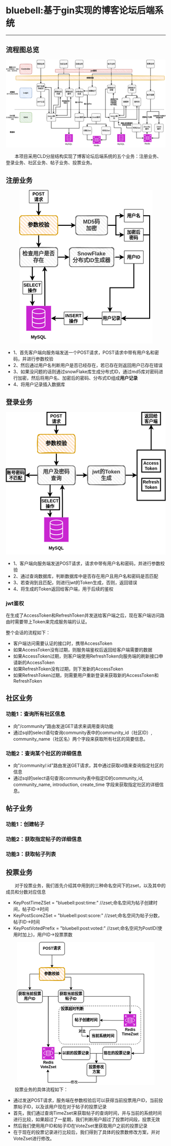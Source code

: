 # bluebell:基于gin实现的博客论坛后端系统

---

## 流程图总览
![1](./images/1.png)

&emsp;&emsp;本项目采用CLD分层结构实现了博客论坛后端系统的五个业务：注册业务、登录业务、社区业务、帖子业务、投票业务。

## 注册业务
<div align="center"> <img src="./images/2.png"/> </div>

* 1、首先客户端向服务端发送一个POST请求，POST请求中带有用户名和密码，并进行参数校验
* 2、然后通过用户名判断用户是否已经存在，若已存在则返回用户已存在错误
* 3、如果没问题的话则通过snowFlake库生成分布式ID，通过md5库对密码进行加密，然后将用户名、加密后的密码、分布式ID组成**用户记录**
* 4、将用户记录插入数据库


## 登录业务
<div align="center"> <img src="./images/3.png"/> </div>

* 1、客户端向服务端发送POST请求，请求中带有用户名和密码，并进行参数校验
* 2、通过查询数据库，判断数据库中是否存在用户且用户名和密码是否匹配
* 3、若查询到且匹配，则进行jwt的Token生成，否则，返回错误
* 4、将生成的Token返回给客户端，用于后续的鉴权

### jwt鉴权
在生成了AccessToken和RefreshToken并发送给客户端之后，现在客户端访问路由时需要带上Token来完成服务端的认证。

整个会话的流程如下：
* 客户端访问需要认证的接口时，携带AccessToken
* 如果AccessToken没有过期，则服务端鉴权后返回给客户端需要的数据
* 如果AccessToken过期，则客户端使用RefreshToken向服务端的刷新接口申请新的AccessToken
* 如果RefreshToken没有过期，则下发新的AccessToken
* 如果RefreshToken过期，则需要用户重新登录来获取新的AccessToken和RefreshToken


## 社区业务

### 功能1：查询所有社区信息
* 向"/community"路由发送GET请求来调用查询功能
* 通过sql的select语句查询community表中的community_id（社区ID）, community_name（社区名）两个字段来获取所有社区的简要信息。

### 功能2：查询某个社区的详细信息
* 向"/community/:id"路由发送GET请求，其中通过获取id值来查询指定社区的信息
* 通过sql的select语句查询community表中指定ID的community_id, community_name, introduction, create_time 字段来获取指定社区的详细信息。

## 帖子业务

### 功能1：创建帖子

### 功能2：获取指定帖子的详细信息

### 功能3：获取帖子列表

## 投票业务

&emsp;&emsp;对于投票业务，我们首先介绍其中用到的三种命名空间下的zset，以及其中的成员和分数对应信息
* KeyPostTimeZSet    = "bluebell:post:time:"  //zset;命名空间为帖子创建时间，帖子ID->时间
* KeyPostScoreZSet   = "bluebell:post:score:" //zset;命名空间为帖子分数，帖子ID->时间
* KeyPostVotedPrefix = "bluebell:post:voted:" //zset;命名空间为PostID(使用时加上)，用户ID->投票票数

<div align="center"> <img src="./images/5.png"/> </div>
&emsp;&emsp;投票业务的具体流程如下：

* 通过发送POST请求，服务端在参数校验后可以获得当前投票用户ID，当前投票帖子ID，以及该用户现在对于帖子的投票记录
* 首先，我们通过查询TimeZset来获取帖子的查询时间，并与当前的系统时间进行比较，如果超过了一星期，我们判断用户超过了投票时间段，投票无效
* 然后我们使用用户ID和帖子ID在VoteZset里获取用户之前的投票记录
* 在于现在的投票记录进行比较后，我们得到了具体的投票数修改方案，并对VoteZset进行修改。